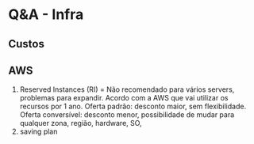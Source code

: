 # Q&A - Infra

## Custos

## AWS

1. Reserved Instances (RI) = Não recomendado para vários servers, problemas para expandir. Acordo com a AWS que vai utilizar os recursos por 1 ano. Oferta padrão: desconto maior, sem flexibilidade. Oferta conversível: desconto menor, possibilidade de mudar para qualquer zona, região, hardware, SO, 
2. saving plan
<!--stackedit_data:
eyJoaXN0b3J5IjpbLTEyNjE5NjAzMTZdfQ==
-->